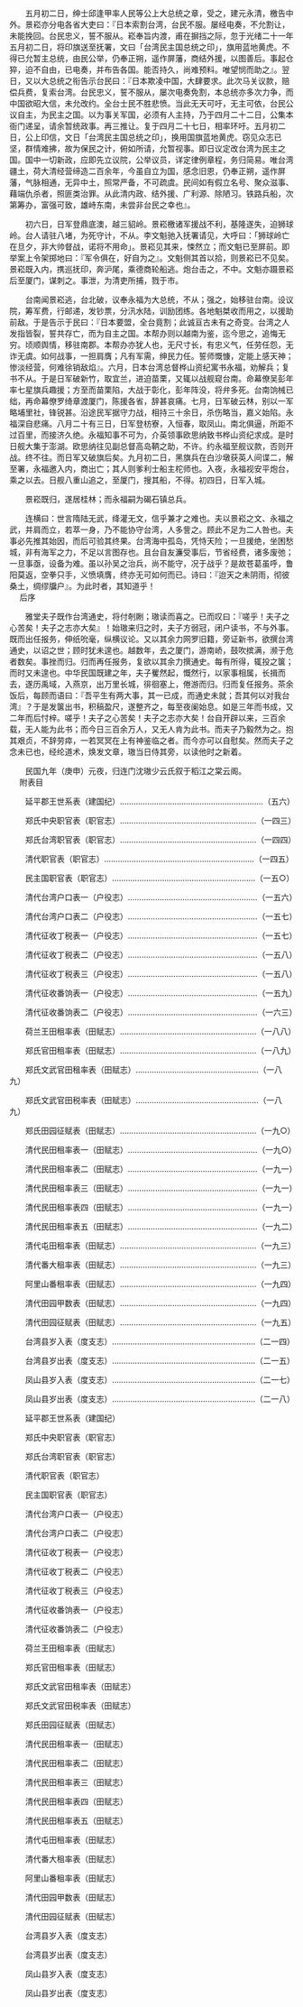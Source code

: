 <!-- { "loadSidebar": true } -->
　　五月初二日，绅士邱逢甲率人民等公上大总统之章，受之，建元永清，檄告中外。景崧亦分电各省大吏曰：『日本索割台湾，台民不服。屡经电奏，不允割让，未能挽回。台民忠义，誓不服从。崧奉旨内渡，甫在摒挡之际，忽于光绪二十一年五月初二日，将印旗送至抚署，文曰「台湾民主国总统之印」，旗用蓝地黄虎。不得已允暂主总统，由民公举，仍奉正朔，遥作屏藩，商结外援，以图善后。事起仓猝，迫不自由，已电奏，并布告各国。能否持久，尚难预料。唯望悯而助之』。翌日，又以大总统之衔告示台民曰：『日本欺凌中国，大肆要求。此次马关议款，赔偿兵费，复索台湾。台民忠义，誓不服从，屡次电奏免割，本总统亦多次力争，而中国欲昭大信，未允改约。全台士民不胜悲愤。当此无天可吁，无主可依，台民公议自主，为民主之国。以为事关军国，必须有人主持，乃于四月二十二日，公集本衙门递呈，请余暂统政事。再三推让。复于四月二十七日，相率环吁。五月初二日，公上印信，文日「台湾民主国总统之印」，换用国旗蓝地黄虎。窃见众志已坚，群情难拂，故为保民之计，俯如所请，允暂视事。即日议定改台湾为民主之国。国中一切新政，应即先立议院，公举议员，详定律例章程，务归简易。唯台湾疆土，荷大清经营缔造二百余年，今虽自立为国，感念旧恩，仍奉正朔，遥作屏藩，气脉相通，无异中土，照常严备，不可疏虞。民间如有假立名号、聚众滋事、藉端仇杀者，照匪类治罪。从此清内政、结外援、广利源、除陋习。铁路兵船，次第筹办，富强可致，雄峙东南，未尝非台民之幸也』。

　　初六日，日军登鼎底澳，越三貂岭。景崧檄诸军援战不利，基隆遂失，迫狮球岭。台人请驻八堵，为死守计，不从。李文魁驰入抚署请见，大呼曰：「狮球岭亡在旦夕，非大帅督战，诺将不用命」。景崧见其来，悚然立；而文魁已至屏前。即举案上令架掷地曰：『军令俱在，好自为之』。文魁侧其首以拾，则景崧已不见矣。景崧既入内，携巡抚印，奔沪尾，乘德商轮船逃。炮台击之，不中。文魁亦蹑景崧后至厦门，谋刺之。事泄，为清吏所捕，戮于市。

　　台南闻景崧逃，台北破，议奉永福为大总统，不从；强之，始移驻台南。设议院，筹军费，行邮递，发钞票，分汛水陆，训励团练。各地魁桀收而用之，以援助前敌。于是告示于民曰：『日本要盟，全台竟割；此诚亘古未有之奇变。台湾之人发指皆裂，誓共存亡，而为自主之国。本帮办则以越南为鉴，迄今思之，追悔无穷。顷顺舆情，移驻南郡。本帮办亦犹人也，无尺寸长，有忠义气，任劳任怨，无诈无虞。如何战事，一担肩膺；凡有军需，绅民力任。誓师慨慷，定能上感天神；惨淡经营，何难徐销敌焰』。六月，日本台湾总督桦山资纪寓书永福，劝解兵；复书不从。于是日军破新竹，取宜兰，进迫苗栗，又辄以战舰窥台南。命幕僚吴彭年率七星旗兵趣援；方至而苗栗陷，大战于彰化，彭年阵没，将弁多死。台南饷械已绌，再命幕僚罗绮章渡厦门，陈援各省，辞甚哀痛。七月，日军破云林，别以一军略埔里社，锋锐甚。沿途民军据守力战，相持三十余日，杀伤略当，嘉义始陷。永福深自悲痛。八月二十有三日，日军登枋寮，入恒春，取凤山。南北俱逼，所距不过百里，而接济久绝。永福知事不可为，介英领事欧思纳致书桦山资纪求成。是时日舰大集于澎湖。欧思纳往见副总督高岛鞆之助，不许。约永福至舰议款，否则开战。终不往。而日军又破旗后矣。九月初二日，黑旗兵在白沙墩获英人间谍二，解至署，永福邀入内，商出亡；其人则爹利士船主柁师也。入夜，永福视安平炮台，乘之以去。日舰八重山追之，至厦门，搜其船，不得。初四日，日军入城。

　　景崧既归，遂居桂林；而永福嗣为碣石镇总兵。

　　连横曰：世言隋陆无武，绛灌无文，信乎兼才之难也。夫以景崧之文、永福之武，并肩而立，若萃一身，乃不能协守台湾，人多訾之。顾此不足为二人咎也。夫事必先推其始因，而后可验其终果。台湾海中孤岛，凭恃天险；一旦援绝，坐困愁城，非有海军之力，不足以言图存也。且台自友濂受事后，节省经费，诸多废弛；一旦事亟，设备为难。虽以孙吴之治兵，尚不能守，况于战乎？是故苍葛虽呼，鲁阳莫返，空拳只手，义愤填膺，终亦无可如何而已。诗曰：『迨天之未阴雨，彻彼桑土，绸缪牖户』。为此时者，其知道乎！  
　 
后序

　　雅堂夫子既作台湾通史，将付剞劂；璈读而喜之。已而叹曰：『嗟乎！夫子之心苦矣！夫子之志亦大矣』！始璈来归之时，夫子方弱冠，闭户读书，不与外事。既而出任报务，伸纸吮毫，纵横议论。又以其余力网罗旧籍，旁证新书，欲撰台湾通史，以诏之世；顾时犹未遑也。越数年，去之厦门，游南峤，鼓吹摈满，濒于危者数矣。事挫而归。归而再任报务，复欲以其余力撰通史。每有所得，辄投之箧；而时又未遑也。中华民国既建之年，夫子矍然起，慨然行，以家事相属，长揖而去，遂历禹域，入燕京，出万里长城，徘徊塞上，倦游而归。归而复任报务。茶余饭后，每顾而语曰：『吾平生有两大事，其一已成，而通史未就；吾其何以对我台湾』？于是发箧出书，积稿盈尺，遂整齐之，每至夜阑始息。如是三年而书成，又二年而后忖梓。嗟乎！夫子之心苦矣！夫子之志亦大矣！台自开辟以来，三百余载，无人能为此书；而今日三百余万人，又无人肯为此书。而夫子乃毅然为之。抱其艰贞，不辞劳瘁，一若冥冥在上有神鉴临之者。而今亦可以自慰矣。然而夫子之念未已也，经纶道术，焕发文章，璈当日侍其旁，以读他时之新着。

　　民国九年（庚申）元夜，归连门沈璈少云氏叙于稻江之棠云阁。  
　 
附表目

　　延平郡王世系表（建国纪）………………………………………………………（五六）

　　郑氏中央职官表（职官志）……………………………………………………（一四三）

　　郑氏台湾职官表（职官志）……………………………………………………（一四四）

　　清代职官表（职官志）…………………………………………………………（一四五）

　　民主国职官表（职官志）………………………………………………………（一五○）

　　清代台湾户口表一（户役志）…………………………………………………（一五六）

　　清代台湾户口表二（户役志）…………………………………………………（一五七）

　　清代征收丁税表一（户役志）…………………………………………………（一五七）

　　清代征收丁税表二（户役志）…………………………………………………（一五八）

　　清代征收丁税表三（户役志）…………………………………………………（一五八）

　　清代征收番饷表一（户役志）…………………………………………………（一五九）

　　清代征收番饷表二（户役志）…………………………………………………（一六三）

　　荷兰王田租率表（田赋志）……………………………………………………（一八八）

　　郑氏官田租率表（田赋志）……………………………………………………（一八九）

　　郑氏文武官田租率表（田赋志）………………………………………………（一八九）

　　郑氏文武官田税率表（田赋志）………………………………………………（一八九）

　　郑氏田园征赋表（田赋志）……………………………………………………（一九○）

　　清代民田租率表一（田赋志）…………………………………………………（一九○）

　　清代民田租率表二（田赋志）…………………………………………………（一九一）

　　清代民田租率表三（田赋志）…………………………………………………（一九一）

　　清代民田租率表四（田赋志）…………………………………………………（一九一）

　　清代民田租率表五（田赋志）…………………………………………………（一九二）

　　清代屯田租率表（田赋志）……………………………………………………（一九三）

　　清代番大租率表（田赋志）……………………………………………………（一九三）

　　阿里山番租率表（田赋志）……………………………………………………（一九四）

　　清代田园甲数表（田赋志）……………………………………………………（一九四）

　　清代田园征赋表（田赋志）……………………………………………………（一九五）

　　台湾县岁入表（度支志）………………………………………………………（二一四）

　　台湾县岁出表（度支志）………………………………………………………（二一五）

　　凤山县岁入表（度支志）………………………………………………………（二一七）

　　凤山县岁出表（度支志）………………………………………………………（二一八）

　　延平郡王世系表（建国纪）

　　郑氏中央职官表（职官志）

　　郑氏台湾职官表（职官志）

　　清代职官表（职官志）

　　民主国职官表（职官志）

　　清代台湾户口表一（户役志）

　　清代台湾户口表二（户役志）

　　清代征收丁税表一（户役志）

　　清代征收丁税表二（户役志）

　　清代征收丁税表三（户役志）

　　清代征收番饷表一（户役志）

　　清代征收番饷表二（户役志）

　　荷兰王田租率表（田赋志）

　　郑氏官田租率表（田赋志）

　　郑氏文武官田租率表（田赋志）

　　郑氏文武官田税率表（田赋志）

　　郑氏田园征赋表（田赋志）

　　清代民田租率表一（田赋志）

　　清代民田租率表二（田赋志）

　　清代民田租率表三（田赋志）

　　清代民田租率表四（田赋志）

　　清代民田租率表五（田赋志）

　　清代屯田租率表（田赋志）

　　清代番大租率表（田赋志）

　　阿里山番租率表（田赋志）

　　清代田园甲数表（田赋志）

　　清代田园征赋表（田赋志）

　　台湾县岁入表（度支志）

　　台湾县岁出表（度支志）

　　凤山县岁入表（度支志）

　　凤山县岁出表（度支志）

